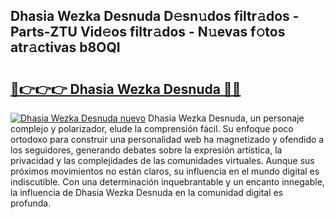 ## Dhasia Wezka Desnuda D𝚎sn𝚞dos filtr𝚊dos - Parts-ZTU Vid𝚎os filtr𝚊dos - N𝚞evas f𝚘tos atr𝚊ctivas b8OQI

# <h2><a href="http://mbdv7q.tromn.icu/?c=Dhasia+Wezka+Desnuda">🔗👉👉👉 Dhasia Wezka Desnuda 🔗🔗</a></h2>

[![Dhasia Wezka Desnuda nuevo](https://i.imgur.com/pEAQMta.gif)](http://mbdv7q.tromn.icu/?c=Dhasia+Wezka+Desnuda)
Dhasia Wezka Desnuda, un personaje complejo y polarizador, elude la comprensión fácil. Su enfoque poco ortodoxo para construir una personalidad web ha magnetizado y ofendido a los seguidores, generando debates sobre la expresión artística, la privacidad y las complejidades de las comunidades virtuales. Aunque sus próximos movimientos no están claros, su influencia en el mundo digital es indiscutible. Con una determinación inquebrantable y un encanto innegable, la influencia de Dhasia Wezka Desnuda en la comunidad digital es profunda.
